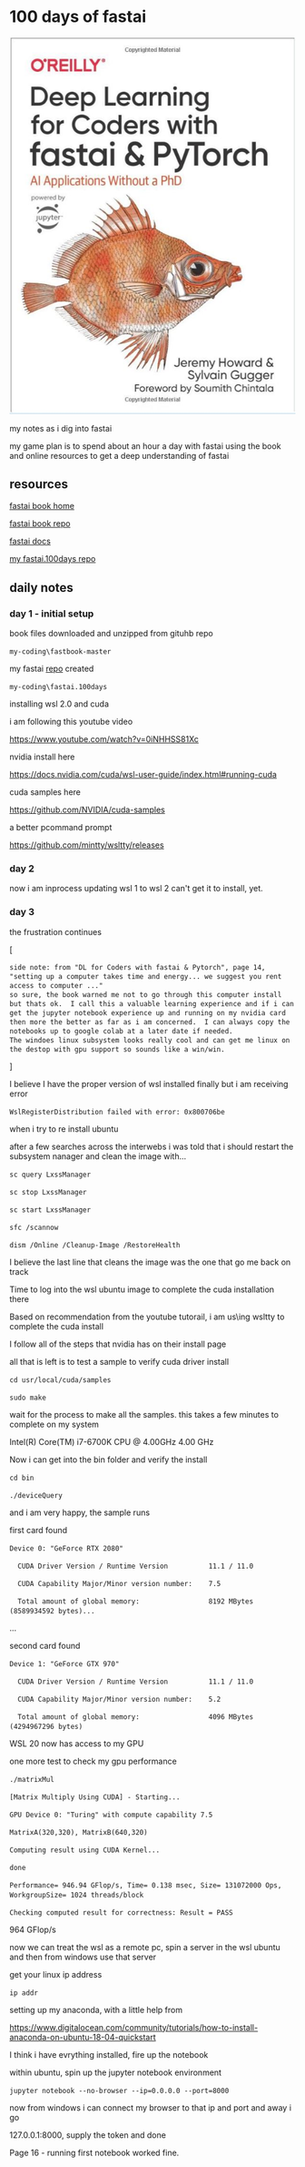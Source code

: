 
# 100 days of fastai
![fastai Book cover](images/fastai-book-cover.jpg "Deep Learning for Coders with fastai & PyTorch, AI Applications without a PhD, Book Cover")

my notes as i dig into fastai

my game plan is to spend about an hour a day with fastai using the book and online resources to get a deep understanding of fastai

## resources
[fastai book home](https://book.fast.ai "fastai book home")

[fastai book repo](https://github.com/fastai/fastbook "fastai book repo")

[fastai docs](https://docs.fast.ai/ "fastai docs")

[my fastai.100days repo](https://github.com/philipwalsh/fastai.100days "my fastai.100days repo")

## daily notes
### day 1 - initial setup

book files downloaded and unzipped from gituhb repo

`my-coding\fastbook-master`

my fastai [repo](https://github.com/philipwalsh/fastai.100days "my fastai.100days repo") created

`my-coding\fastai.100days`


installing wsl 2.0 and cuda

i am following this youtube video

https://www.youtube.com/watch?v=0iNHHSS81Xc

nvidia install here

https://docs.nvidia.com/cuda/wsl-user-guide/index.html#running-cuda


cuda samples here

https://github.com/NVIDIA/cuda-samples

a better pcommand prompt

https://github.com/mintty/wsltty/releases



### day 2

now i am inprocess updating wsl 1 to wsl 2
can't get it to install, yet.  


### day 3
the frustration continues



[

    side note: from "DL for Coders with fastai & Pytorch", page 14, "setting up a computer takes time and energy... we suggest you rent access to computer ..."
    so sure, the book warned me not to go through this computer install but thats ok.  I call this a valuable learning experience and if i can get the jupyter notebook experience up and running on my nvidia card then more the better as far as i am concerned.  I can always copy the notebooks up to google colab at a later date if needed.    
    The windoes linux subsystem looks really cool and can get me linux on the destop with gpu support so sounds like a win/win.

]




I believe I have the proper version of wsl installed finally but i am receiving error

`WslRegisterDistribution failed with error: 0x800706be`

when i try to re install ubuntu

after a few searches across the interwebs i was told that i should restart the subsystem nanager and clean the image with...

`sc query LxssManager`

`sc stop LxssManager`

`sc start LxssManager`

`sfc /scannow`

`dism /Online /Cleanup-Image /RestoreHealth`

I believe the last line that cleans the image was the one that go me back on track

Time to log into the wsl ubuntu image to complete the cuda installation there

Based on recommendation from the youtube tutorail, i am us\ing wsltty to complete the cuda install

I follow all of the steps that nvidia has on their install page

all that is left is to test a sample to verify cuda driver install

`cd usr/local/cuda/samples`

`sudo make`

wait for the process to make all the samples.  this takes a few minutes to complete on my system

Intel(R) Core(TM) i7-6700K CPU @ 4.00GHz   4.00 GHz


Now i can get into the bin folder and verify the install


`cd bin`

`./deviceQuery`


and i am very happy, the sample runs

first card found

`Device 0: "GeForce RTX 2080"`

`  CUDA Driver Version / Runtime Version          11.1 / 11.0`

`  CUDA Capability Major/Minor version number:    7.5`

`  Total amount of global memory:                 8192 MBytes (8589934592 bytes)...`

...

second card found

`Device 1: "GeForce GTX 970"`

`  CUDA Driver Version / Runtime Version          11.1 / 11.0`

`  CUDA Capability Major/Minor version number:    5.2`

`  Total amount of global memory:                 4096 MBytes (4294967296 bytes)`

WSL 20 now has access to my GPU

one more test to check my gpu performance

`./matrixMul`

`[Matrix Multiply Using CUDA] - Starting...`

`GPU Device 0: "Turing" with compute capability 7.5`

`MatrixA(320,320), MatrixB(640,320)`

`Computing result using CUDA Kernel...`

`done`

`Performance= 946.94 GFlop/s, Time= 0.138 msec, Size= 131072000 Ops, WorkgroupSize= 1024 threads/block`

`Checking computed result for correctness: Result = PASS`

964 GFlop/s

now we can treat the wsl as a remote pc, spin a server in the wsl ubuntu and then from windows use that server

get your linux ip address

`ip addr`

setting up my anaconda, with a little help from 

https://www.digitalocean.com/community/tutorials/how-to-install-anaconda-on-ubuntu-18-04-quickstart



I think i have evrything installed, fire up the notebook

within ubuntu, spin up the jupyter notebook environment

`jupyter notebook --no-browser --ip=0.0.0.0 --port=8000`

now from windows i can connect my browser to that ip and port and away i go

127.0.0.1:8000, supply the token and done

Page 16 - running first notebook worked fine.  






